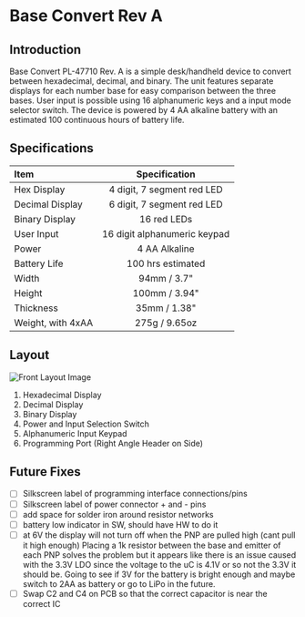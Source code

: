 # Base Convert Rev A 
## Introduction
Base Convert PL-47710 Rev. A is a simple desk/handheld device to convert between hexadecimal, decimal, and binary. The unit features separate displays for each number base for easy comparison between the three bases. User input is possible using 16 alphanumeric keys and a input mode selector switch. The device is powered by 4 AA alkaline battery with an estimated 100 continuous hours of battery life.

## Specifications
|Item             |Specification               |
|:----------------|:--------------------------:|
|Hex Display      |4 digit, 7 segment red LED  |
|Decimal Display  |6 digit, 7 segment red LED  |
|Binary Display   |16 red LEDs                 |
|User Input       |16 digit alphanumeric keypad|
|Power            |4 AA Alkaline               |
|Battery Life     |100 hrs estimated           |
|Width            |94mm / 3.7"                 |
|Height           |100mm / 3.94"               |
|Thickness        |35mm / 1.38"                |
|Weight, with 4xAA|275g / 9.65oz               |

## Layout
![Front Layout Image](https://github.com/sdp8483/base_convert/blob/master/images/Rev%20A/05_BaseConvert_FrontLayout.png?raw=true)

1. Hexadecimal Display
2. Decimal Display
3. Binary Display
4. Power and Input Selection Switch
5. Alphanumeric Input Keypad
6. Programming Port (Right Angle Header on Side)

## Future Fixes
- [ ] Silkscreen label of programming interface connections/pins
- [ ] Silkscreen label of power connector + and - pins
- [ ] add space for solder iron around resistor networks
- [ ] battery low indicator in SW, should have HW to do it
- [ ] at 6V the display will not turn off when the PNP are pulled high (cant pull it high enough) 
  Placing a 1k resistor between the base and emitter of each PNP solves the problem but it appears 
  like there is an issue caused with the 3.3V LDO since the voltage to the uC is 4.1V or so not the 3.3V it should be.
  Going to see if 3V for the battery is bright enough and maybe switch to 2AA as battery or go to LiPo in the future.
- [ ] Swap C2 and C4 on PCB so that the correct capacitor is near the correct IC
